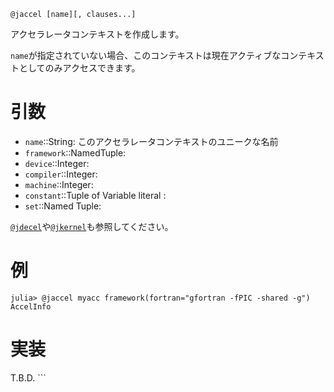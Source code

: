 ```
@jaccel [name][, clauses...]
```

アクセラレータコンテキストを作成します。

`name`が指定されていない場合、このコンテキストは現在アクティブなコンテキストとしてのみアクセスできます。

# 引数

  * `name`::String: このアクセラレータコンテキストのユニークな名前
  * `framework`::NamedTuple:
  * `device`::Integer:
  * `compiler`::Integer:
  * `machine`::Integer:
  * `constant`::Tuple of Variable literal :
  * `set`::Named Tuple:

[`@jdecel`](@jdecel)や[`@jkernel`](@jkernel)も参照してください。

# 例

```julia-repl
julia> @jaccel myacc framework(fortran="gfortran -fPIC -shared -g")
AccelInfo
```

# 実装

T.B.D. ```
